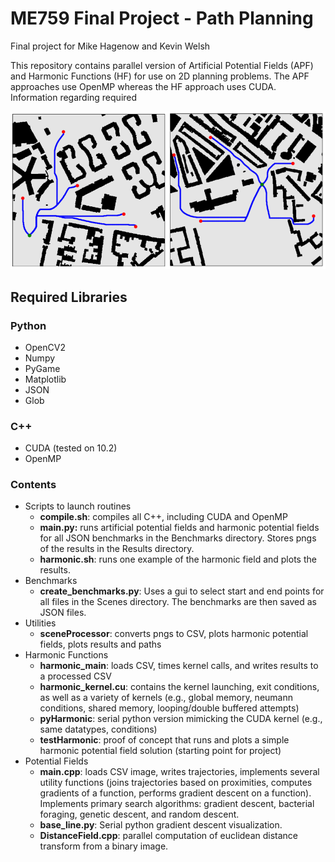 # ME759 Final Project - Path Planning

Final project for Mike Hagenow and Kevin Welsh

This repository contains parallel version of Artificial Potential Fields (APF) and Harmonic Functions (HF) for use on 2D planning problems.
The APF approaches use OpenMP whereas the HF approach uses CUDA. Information regarding required  

![GitHub Logo](/Utilities/teaser_path_planning.png)

## Required Libraries
### Python
- OpenCV2
- Numpy
- PyGame
- Matplotlib
- JSON
- Glob

### C++
- CUDA (tested on 10.2)
- OpenMP

### Contents
* Scripts to launch routines
    * **compile.sh**: compiles all C++, including CUDA and OpenMP
    * **main.py:** runs artificial potential fields and harmonic potential fields for all JSON benchmarks in the Benchmarks directory. Stores pngs of the results in the Results directory.
    * **harmonic.sh**: runs one example of the harmonic field and plots the results.
* Benchmarks
    * **create_benchmarks.py**: Uses a gui to select start and end points for all files in the Scenes directory. The benchmarks are then saved as JSON files.
* Utilities
    * **sceneProcessor**: converts pngs to CSV, plots harmonic potential fields, plots results and paths
* Harmonic Functions
    * **harmonic_main**: loads CSV, times kernel calls, and writes results to a processed CSV
    * **harmonic_kernel.cu**: contains the kernel launching, exit conditions, as well as a variety of kernels (e.g., global memory, neumann conditions, shared memory, looping/double buffered attempts)
    * **pyHarmonic**: serial python version mimicking the CUDA kernel (e.g., same datatypes, conditions)
    * **testHarmonic**: proof of concept that runs and plots a simple harmonic potential field solution (starting point for project)
* Potential Fields
    * **main.cpp**: loads CSV image, writes trajectories, implements several utility functions (joins trajectories based on proximities, computes gradients of a function, performs gradient descent on a function). Implements primary search algorithms: gradient descent, bacterial foraging, genetic descent, and random descent.
    * **base_line.py**: Serial python gradient descent visualization.
    * **DistanceField.cpp**: parallel computation of euclidean distance transform from a binary image.
